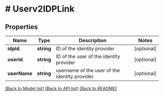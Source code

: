 # # Userv2IDPLink

## Properties

Name | Type | Description | Notes
------------ | ------------- | ------------- | -------------
**idpId** | **string** | ID of the identity provider | [optional]
**userId** | **string** | ID of the user of the identity provider | [optional]
**userName** | **string** | username of the user of the identity provider | [optional]

[[Back to Model list]](../../README.md#models) [[Back to API list]](../../README.md#endpoints) [[Back to README]](../../README.md)
